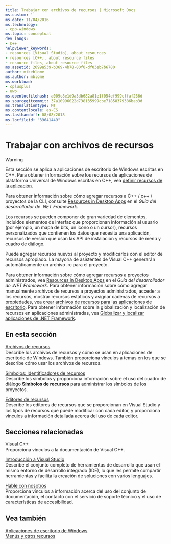 ```yaml
---
title: Trabajar con archivos de recursos | Microsoft Docs
ms.custom: ''
ms.date: 11/04/2016
ms.technology:
- cpp-windows
ms.topic: conceptual
dev_langs:
- C++
helpviewer_keywords:
- resources [Visual Studio], about resources
- resources [C++], about resource files
- resource files, about resource files
ms.assetid: 2699a539-b369-4b78-80f0-df03eb7b6780
author: mikeblome
ms.author: mblome
ms.workload:
- cplusplus
- uwp
ms.openlocfilehash: a009c8e1d9a3db682a81e1f054ef999cffaf266d
ms.sourcegitcommit: 37a10996022d738135999cbe71858379386bab3d
ms.translationtype: MT
ms.contentlocale: es-ES
ms.lasthandoff: 08/08/2018
ms.locfileid: "39641449"
---
```

# <a name="working-with-resource-files"></a>Trabajar con archivos de recursos
> [!WARNING]
>  Esta sección se aplica a aplicaciones de escritorio de Windows escritas en C++. Para obtener información sobre los recursos de aplicaciones de plataforma Universal de Windows escritas en C++, vea [definir recursos de la aplicación](http://msdn.microsoft.com/476ea844-632c-4467-9ce3-966be1350dd4).  
>   
>  Para obtener información sobre cómo agregar recursos a C++ / c++ / proyectos de la CLI, consulte [Resources in Desktop Apps](/dotnet/framework/resources/index) en el *Guía del desarrollador de .NET Framework*.  
  
 Los recursos se pueden componer de gran variedad de elementos, incluidos elementos de interfaz que proporcionan información al usuario (por ejemplo, un mapa de bits, un icono o un cursor), recursos personalizados que contienen los datos que necesita una aplicación, recursos de versión que usan las API de instalación y recursos de menú y cuadro de diálogo.  
  
 Puede agregar recursos nuevos al proyecto y modificarlos con el editor de recursos apropiado. La mayoría de asistentes de Visual C++ generarán automáticamente un archivo .rc para el proyecto.  
  
 Para obtener información sobre cómo agregar recursos a proyectos administrados, vea [Resources in Desktop Apps](/dotnet/framework/resources/index) en el *Guía del desarrollador de .NET Framework*. Para obtener información sobre cómo agregar manualmente archivos de recursos a proyectos administrados, acceder a los recursos, mostrar recursos estáticos y asignar cadenas de recursos a propiedades, vea [crear archivos de recursos para las aplicaciones de escritorio](/dotnet/framework/resources/creating-resource-files-for-desktop-apps). Para obtener información sobre la globalización y localización de recursos en aplicaciones administradas, vea [Globalizar y localizar aplicaciones de .NET Framework](/dotnet/standard/globalization-localization/index).  
  
## <a name="in-this-section"></a>En esta sección  
 [Archivos de recursos](../windows/resource-files-visual-studio.md)  
 Describe los archivos de recursos y cómo se usan en aplicaciones de escritorio de Windows. También proporciona vínculos a temas en los que se describe cómo usar los archivos de recursos.  
  
 [Símbolos: Identificadores de recursos](../windows/symbols-resource-identifiers.md)  
 Describe los símbolos y proporciona información sobre el uso del cuadro de diálogo **Símbolos de recursos** para administrar los símbolos de los proyectos.  
  
 [Editores de recursos](../windows/resource-editors.md)  
 Describe los editores de recursos que se proporcionan en Visual Studio y los tipos de recursos que puede modificar con cada editor, y proporciona vínculos a información detallada acerca del uso de cada editor.  
  
## <a name="related-sections"></a>Secciones relacionadas  
 [Visual C++](../visual-cpp-in-visual-studio.md)  
 Proporciona vínculos a la documentación de Visual C++.  
  
 [Introducción a Visual Studio](http://msdn.microsoft.com/99997089-56ff-4d60-81a9-447062dc98ac)  
 Describe el conjunto completo de herramientas de desarrollo que usan el mismo entorno de desarrollo integrado (IDE), lo que les permite compartir herramientas y facilita la creación de soluciones con varios lenguajes.  
  
 [Hable con nosotros](/visualstudio/ide/talk-to-us)  
 Proporciona vínculos a información acerca del uso del conjunto de documentación, el contacto con el servicio de soporte técnico y el uso de características de accesibilidad.  
  
## <a name="see-also"></a>Vea también  
 [Aplicaciones de escritorio de Windows](../windows/windows-desktop-applications-cpp.md)   
 [Menús y otros recursos](http://msdn.microsoft.com/library/windows/desktop/ms632583.aspx)
